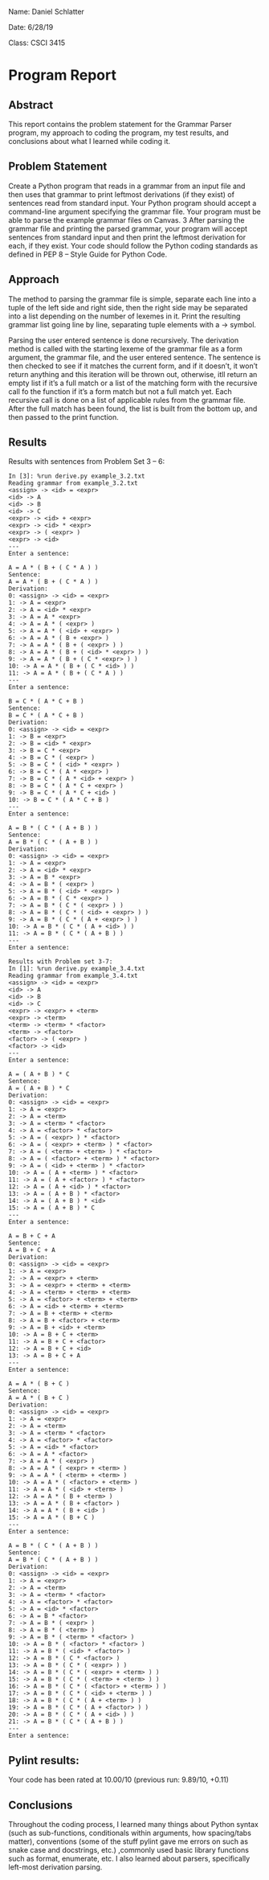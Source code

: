 Name: Daniel Schlatter

Date: 6/28/19

Class: CSCI 3415

# Program Report
## Abstract

This report contains the problem statement for the Grammar Parser program, my approach to coding the program, my test results, and conclusions about what I learned while coding it.

## Problem Statement

Create a Python program that reads in a grammar from an input file and then uses that grammar to print leftmost derivations (if they exist) of sentences read from standard input. Your Python program should accept a command-line argument specifying the grammar file. Your program must be able to parse the example grammar files on Canvas. 3 After parsing the grammar file and printing the parsed grammar, your program will accept sentences from standard input and then print the leftmost derivation for each, if they exist. Your code should follow the Python coding standards as defined in PEP 8 – Style Guide for Python Code.

## Approach
The method to parsing the grammar file is simple, separate each line into a tuple of the left side and right side, then the right side may be separated into a list depending on the number of lexemes in it. Print the resulting grammar list going line by line, separating tuple elements with a -> symbol.

Parsing the user entered sentence is done recursively. The derivation method is called with the starting lexeme of the grammar file as a form argument, the grammar file, and the user entered sentence. The sentence is then checked to see if it matches the current form, and if it doesn’t, it won’t return anything and this iteration will be thrown out, otherwise, itll return an empty list if it’s a full match or a list of the matching form with the recursive call fo the function if it’s a form match but not a full match yet. Each recursive call is done on a list of applicable rules from the grammar file. After the full match has been found, the list is built from the bottom up, and then passed to the print function.

## Results

Results with sentences from Problem Set 3 – 6:
```
In [3]: %run derive.py example_3.2.txt
Reading grammar from example_3.2.txt
<assign> -> <id> = <expr>
<id> -> A
<id> -> B
<id> -> C
<expr> -> <id> + <expr>
<expr> -> <id> * <expr>
<expr> -> ( <expr> )
<expr> -> <id>
---
Enter a sentence:

A = A * ( B + ( C * A ) )
Sentence:
A = A * ( B + ( C * A ) )
Derivation:
0: <assign> -> <id> = <expr>
1: -> A = <expr>
2: -> A = <id> * <expr>
3: -> A = A * <expr>
4: -> A = A * ( <expr> )
5: -> A = A * ( <id> + <expr> )
6: -> A = A * ( B + <expr> )
7: -> A = A * ( B + ( <expr> ) )
8: -> A = A * ( B + ( <id> * <expr> ) )
9: -> A = A * ( B + ( C * <expr> ) )
10: -> A = A * ( B + ( C * <id> ) )
11: -> A = A * ( B + ( C * A ) )
---
Enter a sentence:

B = C * ( A * C + B )
Sentence:
B = C * ( A * C + B )
Derivation:
0: <assign> -> <id> = <expr>
1: -> B = <expr>
2: -> B = <id> * <expr>
3: -> B = C * <expr>
4: -> B = C * ( <expr> )
5: -> B = C * ( <id> * <expr> )
6: -> B = C * ( A * <expr> )
7: -> B = C * ( A * <id> + <expr> )
8: -> B = C * ( A * C + <expr> )
9: -> B = C * ( A * C + <id> )
10: -> B = C * ( A * C + B )
---
Enter a sentence:

A = B * ( C * ( A + B ) )
Sentence:
A = B * ( C * ( A + B ) )
Derivation:
0: <assign> -> <id> = <expr>
1: -> A = <expr>
2: -> A = <id> * <expr>
3: -> A = B * <expr>
4: -> A = B * ( <expr> )
5: -> A = B * ( <id> * <expr> )
6: -> A = B * ( C * <expr> )
7: -> A = B * ( C * ( <expr> ) )
8: -> A = B * ( C * ( <id> + <expr> ) )
9: -> A = B * ( C * ( A + <expr> ) )
10: -> A = B * ( C * ( A + <id> ) )
11: -> A = B * ( C * ( A + B ) )
---
Enter a sentence:

Results with Problem set 3-7:
In [1]: %run derive.py example_3.4.txt
Reading grammar from example_3.4.txt
<assign> -> <id> = <expr>
<id> -> A
<id> -> B
<id> -> C
<expr> -> <expr> + <term>
<expr> -> <term>
<term> -> <term> * <factor>
<term> -> <factor>
<factor> -> ( <expr> )
<factor> -> <id>
---
Enter a sentence:

A = ( A + B ) * C
Sentence:
A = ( A + B ) * C
Derivation:
0: <assign> -> <id> = <expr>
1: -> A = <expr>
2: -> A = <term>
3: -> A = <term> * <factor>
4: -> A = <factor> * <factor>
5: -> A = ( <expr> ) * <factor>
6: -> A = ( <expr> + <term> ) * <factor>
7: -> A = ( <term> + <term> ) * <factor>
8: -> A = ( <factor> + <term> ) * <factor>
9: -> A = ( <id> + <term> ) * <factor>
10: -> A = ( A + <term> ) * <factor>
11: -> A = ( A + <factor> ) * <factor>
12: -> A = ( A + <id> ) * <factor>
13: -> A = ( A + B ) * <factor>
14: -> A = ( A + B ) * <id>
15: -> A = ( A + B ) * C
---
Enter a sentence:

A = B + C + A
Sentence:
A = B + C + A
Derivation:
0: <assign> -> <id> = <expr>
1: -> A = <expr>
2: -> A = <expr> + <term>
3: -> A = <expr> + <term> + <term>
4: -> A = <term> + <term> + <term>
5: -> A = <factor> + <term> + <term>
6: -> A = <id> + <term> + <term>
7: -> A = B + <term> + <term>
8: -> A = B + <factor> + <term>
9: -> A = B + <id> + <term>
10: -> A = B + C + <term>
11: -> A = B + C + <factor>
12: -> A = B + C + <id>
13: -> A = B + C + A
---
Enter a sentence:

A = A * ( B + C )
Sentence:
A = A * ( B + C )
Derivation:
0: <assign> -> <id> = <expr>
1: -> A = <expr>
2: -> A = <term>
3: -> A = <term> * <factor>
4: -> A = <factor> * <factor>
5: -> A = <id> * <factor>
6: -> A = A * <factor>
7: -> A = A * ( <expr> )
8: -> A = A * ( <expr> + <term> )
9: -> A = A * ( <term> + <term> )
10: -> A = A * ( <factor> + <term> )
11: -> A = A * ( <id> + <term> )
12: -> A = A * ( B + <term> )
13: -> A = A * ( B + <factor> )
14: -> A = A * ( B + <id> )
15: -> A = A * ( B + C )
---
Enter a sentence:

A = B * ( C * ( A + B ) )
Sentence:
A = B * ( C * ( A + B ) )
Derivation:
0: <assign> -> <id> = <expr>
1: -> A = <expr>
2: -> A = <term>
3: -> A = <term> * <factor>
4: -> A = <factor> * <factor>
5: -> A = <id> * <factor>
6: -> A = B * <factor>
7: -> A = B * ( <expr> )
8: -> A = B * ( <term> )
9: -> A = B * ( <term> * <factor> )
10: -> A = B * ( <factor> * <factor> )
11: -> A = B * ( <id> * <factor> )
12: -> A = B * ( C * <factor> )
13: -> A = B * ( C * ( <expr> ) )
14: -> A = B * ( C * ( <expr> + <term> ) )
15: -> A = B * ( C * ( <term> + <term> ) )
16: -> A = B * ( C * ( <factor> + <term> ) )
17: -> A = B * ( C * ( <id> + <term> ) )
18: -> A = B * ( C * ( A + <term> ) )
19: -> A = B * ( C * ( A + <factor> ) )
20: -> A = B * ( C * ( A + <id> ) )
21: -> A = B * ( C * ( A + B ) )
---
Enter a sentence:
```

Pylint results:
-------------------------------------------------------------------

Your code has been rated at 10.00/10 (previous run: 9.89/10, +0.11)

## Conclusions

Throughout the coding process, I learned many things about Python syntax (such as sub-functions, conditionals within arguments, how spacing/tabs matter), conventions (some of the stuff pylint gave me errors on such as snake case and docstrings, etc.) ,commonly used basic library functions such as format, enumerate, etc. I also learned about parsers, specifically left-most derivation parsing.
